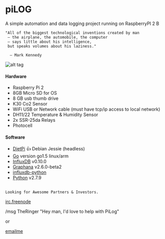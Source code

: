 # piLOG
A simple automation and data logging project running on RaspberryPI 2 B 

```
"All of the biggest technological inventions created by man
 – the airplane, the automobile, the computer
 – says little about his intelligence, 
 but speaks volumes about his laziness."

  – Mark Kennedy
```

![alt tag](https://cloud.githubusercontent.com/assets/6418211/11865164/2171f954-a457-11e5-9d46-30fb8d9537a2.png)


#### Hardware 
* Raspberry Pi 2
* 8GB Micro SD for OS
* 8 GB usb thumb drive
* K30 Co2 Sensor
* WiFi USB or Network cable (must have tcp/ip access to local network)
* DH11/22 Temperature & Humidity Sensor
* 2x SSR-25da Relays
* Photocell


#### Software
* [DietPi](https://github.com/Fourdee/DietPi) :+1: Debian Jessie (headless)
* [Go](https://github.com/golang/go) version go1.5 linux/arm
* [InfluxDB](https://influxdata.com/) v0.10.0
* [Graphana](http://grafana.org/) v2.6.0-beta2
* [influxdb-python](https://github.com/influxdb/influxdb-python)
* [Python](https://www.python.org/) v2.7.9

##

```
Looking for Awesome Partners & Investors.
```
[irc.freenode](http://webchat.freenode.net/?nick=piLOG...&channels=%23piLOG%2C%20%23RaspberryPI%2C%20%23arduino&uio=MTA9dHJ1ZSYxMT0yMjY7c)

/msg TheRinger "Hey man, I'd love to help with PiLog"

or 

[emailme](mailto:tytek2012@gmail.com)